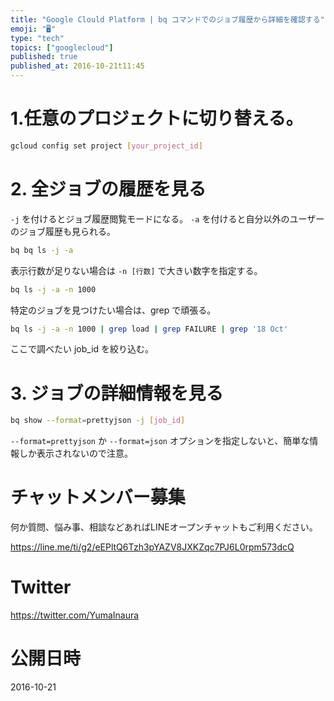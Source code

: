 ```yaml
---
title: "Google Clould Platform | bq コマンドでのジョブ履歴から詳細を確認する"
emoji: "🖥"
type: "tech"
topics: ["googlecloud"]
published: true
published_at: 2016-10-21t11:45
---
```


# 1.任意のプロジェクトに切り替える。

```bash
gcloud config set project [your_project_id]
```

# 2. 全ジョブの履歴を見る

`-j` を付けるとジョブ履歴閲覧モードになる。
`-a` を付けると自分以外のユーザーのジョブ履歴も見られる。

```bash
bq bq ls -j -a
```

表示行数が足りない場合は `-n [行数]` で大きい数字を指定する。

```bash
bq ls -j -a -n 1000
```

特定のジョブを見つけたい場合は、grep で頑張る。

```bash
bq ls -j -a -n 1000 | grep load | grep FAILURE | grep '18 Oct'
```

ここで調べたい job_id を絞り込む。

# 3. ジョブの詳細情報を見る

```bash
bq show --format=prettyjson -j [job_id]
```


`--format=prettyjson` か `--format=json` オプションを指定しないと、簡単な情報しか表示されないので注意。








<!-- Update From Qiita API -->

# チャットメンバー募集


何か質問、悩み事、相談などあればLINEオープンチャットもご利用ください。

https://line.me/ti/g2/eEPltQ6Tzh3pYAZV8JXKZqc7PJ6L0rpm573dcQ





# Twitter


https://twitter.com/YumaInaura


<!-- Update From Qiita API -->



# 公開日時

2016-10-21
